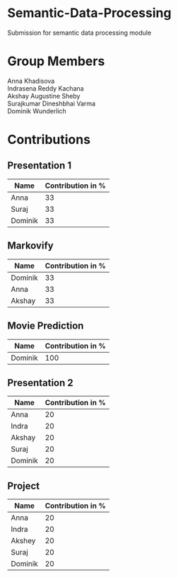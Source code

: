 # Semantic-Data-Processing
Submission for semantic data processing module
# Group Members
Anna Khadisova <br />
Indrasena Reddy Kachana <br />
Akshay Augustine Sheby <br />
Surajkumar Dineshbhai Varma <br />
Dominik Wunderlich <br />

# Contributions
## Presentation 1
| Name  | Contribution in % |
| ------------- | ------------- |
| Anna | 33  |
| Suraj  | 33  |
| Dominik  | 33  |

## Markovify
| Name  | Contribution in % |
| ------------- | ------------- |
| Dominik | 33  |
| Anna | 33  |
| Akshay | 33  |

## Movie Prediction
| Name  | Contribution in % |
| ------------- | ------------- |
| Dominik | 100  |

## Presentation 2
| Name  | Contribution in % |
| ------------- | ------------- |
| Anna | 20  |
| Indra  | 20  |
| Akshay | 20  |
| Suraj  | 20  |
| Dominik  | 20  |

## Project
| Name  | Contribution in % |
| ------------- | ------------- |
| Anna | 20  |
| Indra  | 20  |
| Akshey | 20  |
| Suraj  | 20  |
| Dominik  | 20  |



